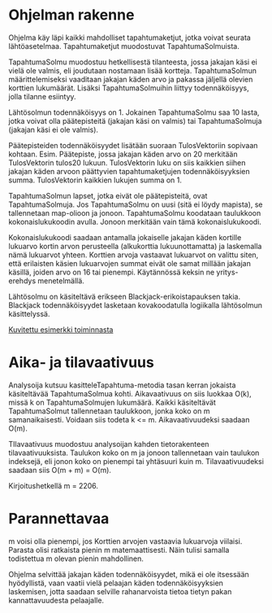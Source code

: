 ﻿# Ohjelman rakenne
Ohjelma käy läpi kaikki mahdolliset tapahtumaketjut, jotka voivat seurata lähtöasetelmaa. Tapahtumaketjut muodostuvat TapahtumaSolmuista.


TapahtumaSolmu muodostuu hetkellisestä tilanteesta, jossa jakajan käsi ei vielä ole valmis, eli joudutaan nostamaan lisää kortteja.
TapahtumaSolmun määrittelemiseksi vaaditaan jakajan käden arvo ja pakassa jäljellä olevien korttien lukumäärät.
Lisäksi TapahtumaSolmuihin liittyy todennäköisyys, jolla tilanne esiintyy.


Lähtösolmun todennäköisyys on 1. Jokainen TapahtumaSolmu saa 10 lasta, jotka voivat olla päätepisteitä (jakajan käsi on valmis) tai TapahtumaSolmuja (jakajan käsi ei ole valmis).


Päätepisteiden todennäköisyydet lisätään suoraan TulosVektoriin sopivaan kohtaan. Esim. Päätepiste, jossa jakajan käden arvo on 20 merkitään TulosVektorin tulos20 lukuun.
TulosVektorin luku on siis kaikkien siihen jakajan käden arvoon päättyvien tapahtumaketjujen todennäköisyyksien summa. TulosVektorin kaikkien lukujen summa on 1.


TapahtumaSolmun lapset, jotka eivät ole päätepisteitä, ovat TapahtumaSolmuja. Jos TapahtumaSolmu on uusi (sitä ei löydy mapista), se tallennetaan map-olioon ja jonoon.
TapahtumaSolmu koodataan taulukkoon kokonaislukukoodin avulla. Jonoon merkitään vain tämä kokonaislukukoodi.


Kokonaislukukoodi saadaan antamalla jokaiselle jakajan käden kortille lukuarvo kortin arvon perusteella (alkukorttia lukuunottamatta) ja laskemalla nämä lukuarvot yhteen.
Korttien arvoja vastaavat lukuarvot on valittu siten, että erilaisten käsien lukuarvojen summat eivät ole samat millään jakajan käsillä, joiden arvo on 16 tai pienempi.
Käytännössä keksin ne yritys-erehdys menetelmällä.


Lähtösolmu on käsiteltävä erikseen Blackjack-erikoistapauksen takia. Blackjack todennäköisyydet lasketaan kovakoodatulla logiikalla lähtösolmun käsittelyssä.


[Kuvitettu esimerkki toiminnasta](Esimerkki.md)


# Aika- ja tilavaativuus

Analysoija kutsuu kasitteleTapahtuma-metodia tasan kerran jokaista käsiteltävää TapahtumaSolmua kohti. Aikavaativuus on siis luokkaa O(k), missä k on TapahtumaSolmujen lukumäärä.
Kaikki käsiteltävät TapahtumaSolmut tallennetaan taulukkoon, jonka koko on m samanaikaisesti. Voidaan siis todeta k <= m.
Aikavaativuudeksi saadaan O(m).


TIlavaativuus muodostuu analysoijan kahden tietorakenteen tilavaativuuksista.
Taulukon koko on m ja jonoon tallennetaan vain taulukon indeksejä, eli jonon koko on pienempi tai yhtäsuuri kuin m.
Tilavaativuudeksi saadaan siis O(m + m) = O(m).


Kirjoitushetkellä m = 2206.

# Parannettavaa

m voisi olla pienempi, jos Korttien arvojen vastaavia lukuarvoja viilaisi. Parasta olisi ratkaista pienin m matemaattisesti. Näin tulisi samalla todistettua m olevan pienin mahdollinen.


Ohjelma selvittää jakajan käden todennäköisyydet, mikä ei ole itsessään hyödyllistä, vaan vaatii vielä pelaajan käden todennäköisyyksien laskemisen, jotta saadaan selville rahanarvoista tietoa tietyn pakan kannattavuudesta pelaajalle.
